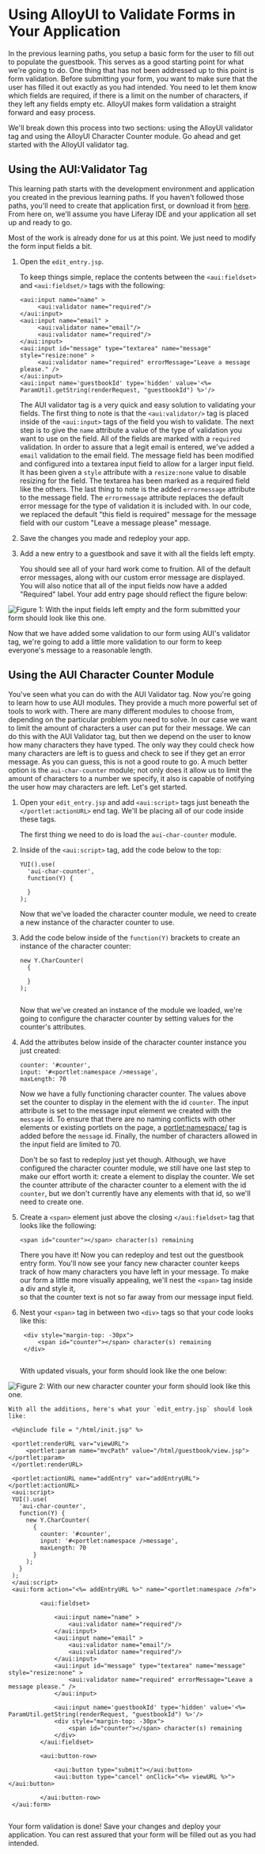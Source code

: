 # Using AlloyUI to Validate Forms in Your Application

In the previous learning paths, you setup a basic form for the user to fill out
to populate the guestbook. This serves as a good starting point for what we're 
going to do. One thing that has not been addressed up to this point is form 
validation. Before submitting your form, you want to make sure that the user has 
filled it out exactly as you had intended. You need to let them know which 
fields are required, if there is a limit on the number of characters, if they 
left any fields empty etc. AlloyUI makes form validation a straight forward and 
easy process.

We'll break down this process into two sections: using the AlloyUI validator tag
and using the AlloyUI Character Counter module. Go ahead and get started with
the AlloyUI validator tag.

## Using the AUI:Validator Tag

This learning path starts with the development environment and application you 
created in the previous learning paths. If you haven't followed those paths, 
you'll need to create that application first, or download it from [here](https://github.com/liferay/liferay-docs/tree/master/develop/learning-paths/code/02-writing-a-data-driven-application/sb-sdk). 
From here on, we'll assume you have Liferay IDE and your application all set up 
and ready to go. 

Most of the work is already done for us at this point. We just need to modify
the form input fields a bit.

1. Open the  `edit_entry.jsp`.

    To keep things simple, replace the contents between the `<aui:fieldset>` and
    `<aui:fieldset/>` tags with the following:
    
    ```
    <aui:input name="name" >
         <aui:validator name="required"/>
    </aui:input>
    <aui:input name="email" >
         <aui:validator name="email"/>
         <aui:validator name="required"/>
    </aui:input>
    <aui:input id="message" type="textarea" name="message" style="resize:none" >
         <aui:validator name="required" errorMessage="Leave a message please." />
    </aui:input>
    <aui:input name='guestbookId' type='hidden' value='<%= ParamUtil.getString(renderRequest, "guestbookId") %>'/>
    
    ```

    The AUI validator tag is a very quick and easy solution to validating your 
    fields. The first thing to note is that the `<aui:validator/>` tag is placed 
    inside of the `<aui:input>` tags of the field you wish to validate. The next 
    step is to give the `name` attribute a value of the type of validation you 
    want to use on the field. All of the fields are marked with a `required` 
    validation. In order to assure that a legit email is entered, we've added a 
    `email` validation to the email field. The message field has been modified 
    and configured into a textarea input field to allow for a larger input 
    field. It has been given a `style` attribute with a `resize:none` value to 
    disable resizing for the field. The textarea has been marked as a required 
    field like the others. The last thing to note is the added `errormessage` 
    attribute to the message field. The `errormessage` attribute replaces the 
    default error message for the type of validation it is included with. In our 
    code, we replaced the default "this field is required" message for the 
    message field with our custom "Leave a message please" message.

2. Save the changes you made and redeploy your app.

3. Add a new entry to a guestbook and save it with all the fields left empty.
    
    You should see all of your hard work come to fruition. All of the default
    error messages, along with our custom error message are displayed. You will
    also notice that all of the input fields now have a added "Required" label.
    Your add entry page should reflect the figure below: 

![Figure 1: With the input fields left empty and the form submitted your form should look like this one.](../../images/guestbook-form-validation.png)

Now that we have added some validation to our form using AUI's validator tag,
we're going to add a little more validation to our form to keep everyone's
message to a reasonable length.

## Using the AUI Character Counter Module

You've seen what you can do with the AUI Validator tag. Now you're going to
learn how to use AUI modules. They provide a much more powerful set of tools to
work with. There are many different modules to choose from, depending on the
particular problem you need to solve. In our case we want to limit the amount of 
characters a user can put for their message. We can do this with the AUI
Validator tag, but then we depend on the user to know how many characters they
have typed. The only way they could check how many characters are left is to
guess and check to see if they get an error message. As you can guess, this is
not a good route to go. A much better option is the `aui-char-counter` module;
not only does it allow us to limit the amount of characters to a number we
specify, it also is capable of notifying the user how may characters are left. 
Let's get started. 

1. Open your `edit_entry.jsp` and add `<aui:script>` tags just beneath the 
`</portlet:actionURL>` end tag. We'll be placing all of our code inside these
tags.

    The first thing we need to do is load the `aui-char-counter` module.

2. Inside of the `<aui:script>` tag, add the code below to the top:

    ```
    YUI().use(
      'aui-char-counter',
      function(Y) {
  
      }
    );
    
    ```    
    Now that we've loaded the character counter module, we need to create a new
    instance of the character counter to use.
    
3. Add the code below inside of the `function(Y)` brackets to create an instance 
of the character counter:

    ```
    new Y.CharCounter(
      {
           
      }
    );
        
    ```
    Now that we've created an instance of the module we loaded, we're going to
    configure the character counter by setting values for the counter's
    attributes.
    
4. Add the attributes below inside of the character counter instance you just
created:

    ```
    counter: '#counter',
    input: '#<portlet:namespace />message',
    maxLength: 70

    ```
    
    Now we have a fully functioning character counter. The values above set the
    counter to display in the element with the id `counter`. The input attribute 
    is set to the message input element we created with the `message` id. To 
    ensure that there are no naming conflicts with other elements or existing 
    portlets on the page, a <portlet:namespace/> tag is added before the 
    `message` id. Finally, the number of characters allowed in the input field 
    are limited to 70.
    
    Don't be so fast to redeploy just yet though. Although, we have configured
    the character counter module, we still have one last step to make our effort
    worth it: create a element to display the counter. We set the counter
    attribute of the character counter to a element with the id `counter`, but
    we don't currently have any elements with that id, so we'll need to create
    one.
    
5. Create a `<span>` element just above the closing `</aui:fieldset>` tag that
looks like the following:

    ```
    <span id="counter"></span> character(s) remaining
   
    ```
   
    There you have it! Now you can redeploy and test out the guestbook entry
    form. You'll now see your fancy new character counter keeps track of how many
    characters you have left in your message. To make our form a little more 
    visually appealing, we'll nest the `<span>` tag inside a div and style it,  
    so that the counter text is not so far away from our message input field.
    
6. Nest your `<span>` tag in between two `<div>` tags so that your code looks
like this:

   ```
    <div style="margin-top: -30px">
        <span id="counter"></span> character(s) remaining
    </div>
    
   ``` 
    With updated visuals, your form should look like the one below:
   
![Figure 2: With our new character counter your form should look like this one.](../../images/guestbook-char-counter.png)
   
    With all the additions, here's what your `edit_entry.jsp` should look like:
   
   ```
    <%@include file = "/html/init.jsp" %>

    <portlet:renderURL var="viewURL">
	    <portlet:param name="mvcPath" value="/html/guestbook/view.jsp"></portlet:param>
    </portlet:renderURL>

    <portlet:actionURL name="addEntry" var="addEntryURL"></portlet:actionURL>
    <aui:script>
    YUI().use(
      'aui-char-counter',
      function(Y) {
        new Y.CharCounter(
          {
            counter: '#counter',
            input: '#<portlet:namespace />message',
            maxLength: 70
          }
        );
      }
    );
    </aui:script>
    <aui:form action="<%= addEntryURL %>" name="<portlet:namespace />fm">

            <aui:fieldset>

                <aui:input name="name" >
            	    <aui:validator name="required"/>
                </aui:input>
                <aui:input name="email" >
            	    <aui:validator name="email"/>
            	    <aui:validator name="required"/>
                </aui:input>
                <aui:input id="message" type="textarea" name="message" style="resize:none" >
            	    <aui:validator name="required" errorMessage="Leave a message please." />
                </aui:input>
            
                <aui:input name='guestbookId' type='hidden' value='<%= ParamUtil.getString(renderRequest, "guestbookId") %>'/>
			    <div style="margin-top: -30px">
                    <span id="counter"></span> character(s) remaining
                </div>
            </aui:fieldset>

            <aui:button-row>

			    <aui:button type="submit"></aui:button>
			    <aui:button type="cancel" onClick="<%= viewURL %>"></aui:button>

            </aui:button-row>
    </aui:form>
    
   ```
Your form validation is done! Save your changes and deploy your application. You
can rest assured that your form will be filled out as you had intended.

